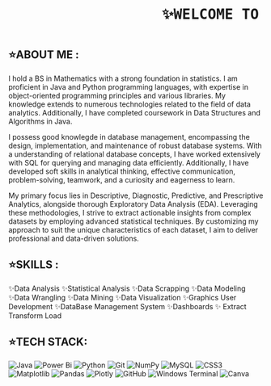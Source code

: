 <pre><h1>                  ✨WELCOME TO MY GITHUB !!✨ </h1></pre>



<h2> ⭐️ABOUT ME : </h2>
<p> I hold a BS in Mathematics with a strong foundation in statistics. I am proficient in Java and Python programming languages, with expertise in object-oriented programming principles and various libraries. My knowledge extends to numerous technologies related to the field of data analytics. Additionally, I have completed coursework in Data Structures and Algorithms in Java. 

I possess good knowlegde in database management, encompassing the design, implementation, and maintenance of robust database systems. With a understanding of relational database concepts, I have worked extensively with SQL for querying and managing data efficiently. Additionally, I have developed soft skills in analytical thinking, effective communication, problem-solving, teamwork, and a curiosity and eagerness to learn. 

My primary focus lies in Descriptive, Diagnostic, Predictive, and Prescriptive Analytics, alongside thorough Exploratory Data Analysis (EDA). Leveraging these methodologies, I strive to extract actionable insights from complex datasets by employing advanced statistical techniques. By customizing my approach to suit the unique characteristics of each dataset, I aim to deliver professional and data-driven solutions. </p>

 <h2> ⭐️SKILLS : </h2>
✨Data Analysis ✨Statistical Analysis  ✨Data Scrapping ✨Data Modeling ✨Data Wrangling ✨Data Mining ✨Data Visualization  ✨Graphics User Development  ✨DataBase Management System  ✨Dashboards ✨ Extract Transform Load

<h2>⭐️TECH STACK:</h2>

![Java](https://img.shields.io/badge/java-%23ED8B00.svg?style=plastic&logo=openjdk&logoColor=white)
![Power Bi](https://img.shields.io/badge/power_bi-F2C811?style=plastic&logo=powerbi&logoColor=black) 
![Python](https://img.shields.io/badge/python-3670A0?style=plastic&logo=python&logoColor=ffdd54) 
![Git](https://img.shields.io/badge/git-%23F05033.svg?style=plastic&logo=git&logoColor=white) 
![NumPy](https://img.shields.io/badge/numpy-%23013243.svg?style=plastic&logo=numpy&logoColor=white) 
![MySQL](https://img.shields.io/badge/mysql-4479A1.svg?style=plastic&logo=mysql&logoColor=white)
![CSS3](https://img.shields.io/badge/css3-%231572B6.svg?style=plastic&logo=css3&logoColor=white) 
![Matplotlib](https://img.shields.io/badge/Matplotlib-%23ffffff.svg?style=plastic&logo=Matplotlib&logoColor=black) 
![Pandas](https://img.shields.io/badge/pandas-%23150458.svg?style=plastic&logo=pandas&logoColor=white) 
![Plotly](https://img.shields.io/badge/Plotly-%233F4F75.svg?style=plastic&logo=plotly&logoColor=white) 
![GitHub](https://img.shields.io/badge/github-%23121011.svg?style=plastic&logo=github&logoColor=white)
![Windows Terminal](https://img.shields.io/badge/Windows%20Terminal-%234D4D4D.svg?style=plastic&logo=windows-terminal&logoColor=white)
![Canva](https://img.shields.io/badge/Canva-%2300C4CC.svg?style=plastic&logo=Canva&logoColor=white)
